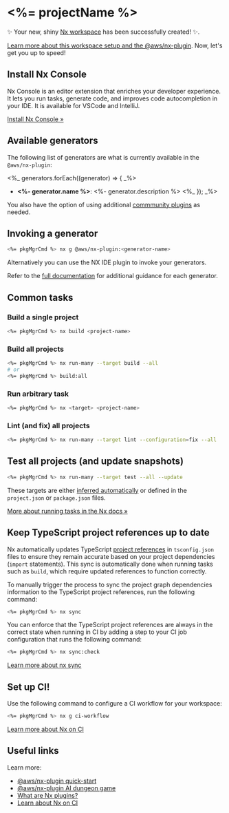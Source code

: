# <%= projectName %>

✨ Your new, shiny [Nx workspace](https://nx.dev) has been successfully created! ✨.

[Learn more about this workspace setup and the @aws/nx-plugin](https://awslabs.github.io/nx-plugin-for-aws). Now, let's get you up to speed!

## Install Nx Console

Nx Console is an editor extension that enriches your developer experience. It lets you run tasks, generate code, and improves code autocompletion in your IDE. It is available for VSCode and IntelliJ.

[Install Nx Console &raquo;](https://nx.dev/getting-started/editor-setup?utm_source=nx_project&utm_medium=readme&utm_campaign=nx_projects)

## Available generators

The following list of generators are what is currently available in the `@aws/nx-plugin`:

<%_ generators.forEach((generator) => { _%>

- **<%- generator.name %>**: <%- generator.description %>
  <%_ }); _%>

You also have the option of using additional [commmunity plugins](https://nx.dev/plugin-registry) as needed.

## Invoking a generator

```sh
<%= pkgMgrCmd %> nx g @aws/nx-plugin:<generator-name>
```

Alternatively you can use the NX IDE plugin to invoke your generators.

Refer to the [full documentation](https://awslabs.github.io/nx-plugin-for-aws) for additional guidance for each generator.

## Common tasks

### Build a single project

```sh
<%= pkgMgrCmd %> nx build <project-name>
```

### Build all projects

```sh
<%= pkgMgrCmd %> nx run-many --target build --all
# or
<%= pkgMgrCmd %> build:all
```

### Run arbitrary task

```sh
<%= pkgMgrCmd %> nx <target> <project-name>
```

### Lint (and fix) all projects

```sh
<%= pkgMgrCmd %> nx run-many --target lint --configuration=fix --all
```

## Test all projects (and update snapshots)

```sh
<%= pkgMgrCmd %> nx run-many --target test --all --update
```

These targets are either [inferred automatically](https://nx.dev/concepts/inferred-tasks?utm_source=nx_project&utm_medium=readme&utm_campaign=nx_projects) or defined in the `project.json` or `package.json` files.

[More about running tasks in the Nx docs &raquo;](https://nx.dev/features/run-tasks?utm_source=nx_project&utm_medium=readme&utm_campaign=nx_projects)

## Keep TypeScript project references up to date

Nx automatically updates TypeScript [project references](https://www.typescriptlang.org/docs/handbook/project-references.html) in `tsconfig.json` files to ensure they remain accurate based on your project dependencies (`import` statements). This sync is automatically done when running tasks such as `build`, which require updated references to function correctly.

To manually trigger the process to sync the project graph dependencies information to the TypeScript project references, run the following command:

```sh
<%= pkgMgrCmd %> nx sync
```

You can enforce that the TypeScript project references are always in the correct state when running in CI by adding a step to your CI job configuration that runs the following command:

```sh
<%= pkgMgrCmd %> nx sync:check
```

[Learn more about nx sync](https://nx.dev/reference/nx-commands#sync)

## Set up CI!

Use the following command to configure a CI workflow for your workspace:

```sh
<%= pkgMgrCmd %> nx g ci-workflow
```

[Learn more about Nx on CI](https://nx.dev/ci/intro/ci-with-nx#ready-get-started-with-your-provider?utm_source=nx_project&utm_medium=readme&utm_campaign=nx_projects)

## Useful links

Learn more:

- [@aws/nx-plugin quick-start](https://awslabs.github.io/nx-plugin-for-aws/en/get_started/quick-start/)
- [@aws/nx-plugin AI dungeon game](https://awslabs.github.io/nx-plugin-for-aws/en/get_started/tutorials/dungeon-game/overview/)
- [What are Nx plugins?](https://nx.dev/concepts/nx-plugins?utm_source=nx_project&utm_medium=readme&utm_campaign=nx_projects)
- [Learn about Nx on CI](https://nx.dev/ci/intro/ci-with-nx?utm_source=nx_project&utm_medium=readme&utm_campaign=nx_projects)
